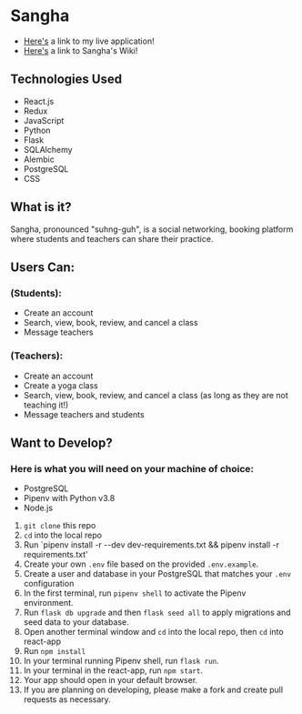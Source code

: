 # Sangha

* [Here's](https://sangha-full-stack.herokuapp.com/) a link to my live application!
* [Here's](https://github.com/CJNewcomer/sangha/wiki) a link to Sangha's Wiki!


## Technologies Used
* React.js
* Redux
* JavaScript
* Python
* Flask
* SQLAlchemy
* Alembic
* PostgreSQL
* CSS


## What is it?
Sangha, pronounced "suhng-guh", is a social networking, booking platform where students and teachers can share their practice.

## Users Can:

### (Students):
* Create an account
* Search, view, book, review, and cancel a class
* Message teachers

### (Teachers):
* Create an account
* Create a yoga class
* Search, view, book, review, and cancel a class (as long as they are not teaching it!)
* Message teachers and students

## Want to Develop?
### Here is what you will need on your machine of choice:

* PostgreSQL
* Pipenv with Python v3.8
* Node.js

1. `git clone` this repo
2. `cd` into the local repo
3. Run `pipenv install -r --dev dev-requirements.txt && pipenv install -r requirements.txt'
4. Create your own `.env` file based on the provided `.env.example`.
5. Create a user and database in your PostgreSQL that matches your `.env` configuration
6. In the first terminal, run `pipenv shell` to activate the Pipenv environment.
7. Run `flask db upgrade` and then `flask seed all` to apply migrations and seed data to your database.
8. Open another terminal window and `cd` into the local repo, then `cd` into react-app
9. Run `npm install`
10. In your terminal running Pipenv shell, run `flask run`.
11. In your terminal in the react-app, run `npm start`.
12. Your app should open in your default browser.
13. If you are planning on developing, please make a fork and create pull requests as necessary.
